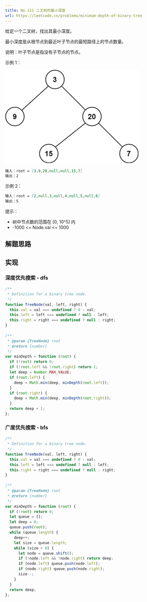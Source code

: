 ```yaml
---
title: No.111 二叉树的最小深度
url: https://leetcode.cn/problems/minimum-depth-of-binary-tree
---
```


给定一个二叉树，找出其最小深度。

最小深度是从根节点到最近叶子节点的最短路径上的节点数量。

说明：叶子节点是指没有子节点的节点。

示例 1：

![ex_depth](/img/code_leetcode_No.111_ex_depth.png)

```md
输入：root = [3,9,20,null,null,15,7]
输出：2
```

示例 2：

```md
输入：root = [2,null,3,null,4,null,5,null,6]
输出：5
```

提示：

- 树中节点数的范围在 \[0, 10^5\] 内
- -1000 <= Node.val <= 1000

## 解题思路

## 实现

### 深度优先搜索 - dfs

```js
/**
 * Definition for a binary tree node.
 */
function TreeNode(val, left, right) {
  this.val = val === undefined ? 0 : val;
  this.left = left === undefined ? null : left;
  this.right = right === undefined ? null : right;
}

/**
 * @param {TreeNode} root
 * @return {number}
 */
var minDepth = function (root) {
  if (!root) return 0;
  if (!root.left && !root.right) return 1;
  let deep = Number.MAX_VALUE;
  if (root.left) {
    deep = Math.min(deep, minDepth(root.left));
  }
  if (root.right) {
    deep = Math.min(deep, minDepth(root.right));
  }
  return deep + 1;
};
```

### 广度优先搜索 - bfs

```js
/**
 * Definition for a binary tree node.
 */
function TreeNode(val, left, right) {
  this.val = val === undefined ? 0 : val;
  this.left = left === undefined ? null : left;
  this.right = right === undefined ? null : right;
}

/**
 * @param {TreeNode} root
 * @return {number}
 */
var minDepth = function (root) {
  if (!root) return 0;
  let queue = [];
  let deep = 0;
  queue.push(root);
  while (queue.length) {
    deep++;
    let size = queue.length;
    while (size > 0) {
      let node = queue.shift();
      if (!node.left && !node.right) return deep;
      if (node.left) queue.push(node.left);
      if (node.right) queue.push(node.right);
      size--;
    }
  }
  return deep;
};
```
